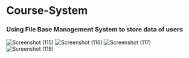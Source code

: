 # Course-System
### Using File Base Management System to store data of users

![Screenshot (115)](https://github.com/user-attachments/assets/4c614b06-26b9-4942-88d0-cf2e1f88325c)
![Screenshot (116)](https://github.com/user-attachments/assets/4d371a07-3ff2-48c4-ba70-0c3adcbe674c)
![Screenshot (117)](https://github.com/user-attachments/assets/dacf41b2-eb41-42cf-9a92-e2689692ae53)
![Screenshot (118)](https://github.com/user-attachments/assets/28207ec9-e9e9-4c1b-ae00-be86c6596220)
